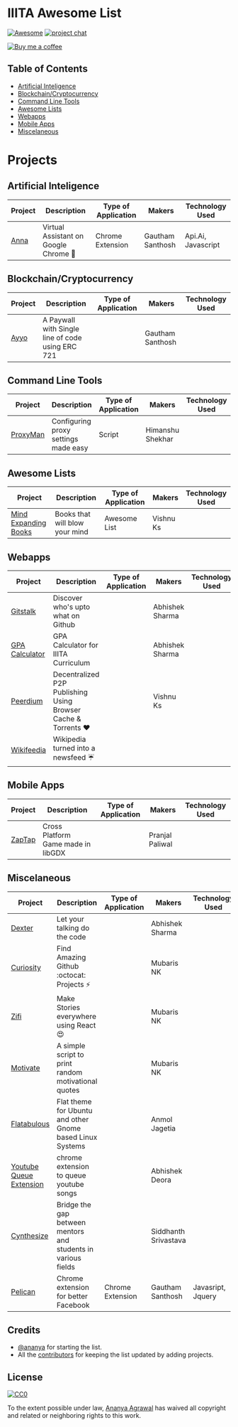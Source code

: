 # IIITA Awesome List


[![Awesome](https://cdn.rawgit.com/sindresorhus/awesome/d7305f38d29fed78fa85652e3a63e154dd8e8829/media/badge.svg)](https://github.com/sindresorhus/awesome) [![project chat](https://img.shields.io/badge/zulip-join_chat-brightgreen.svg)](https://books.zulipchat.com)


[![Buy me a coffee](https://www.buymeacoffee.com/assets/img/custom_images/orange_img.png)](https://www.buymeacoffee.com/)


## Table of Contents
* [Artificial Inteligence](#artificial-inteligence)
* [Blockchain/Cryptocurrency](#blockchain/cryptocurrency)
* [Command Line Tools](#command-line-tools)
* [Awesome Lists](#awesome-lists)
* [Webapps](#webapps)
* [Mobile Apps](#mobile-apps)
* [Miscelaneous](#miscelaneous)

# Projects

## Artificial Inteligence
| Project | Description |Type of Application | Makers | Technology Used |  
|---------|-------------|--------------------|--------|-----------------|  
| [Anna](https://github.com/Anna-Assistant/Anna) | Virtual Assistant on Google Chrome :elephant: | Chrome Extension | Gautham Santhosh | Api.Ai, Javascript |  


## Blockchain/Cryptocurrency
| Project | Description |Type of Application | Makers | Technology Used |  
|---------|-------------|--------------------|--------|-----------------|  
| [Ayyo](https://github.com/gauthamzz/ayyo) | A Paywall with Single line of code using ERC 721 | | Gautham Santhosh | |  


## Command Line Tools
| Project | Description |Type of Application | Makers | Technology Used |  
|---------|-------------|--------------------|--------|-----------------|  
| [ProxyMan](https://github.com/himanshub16/ProxyMan) | Configuring proxy settings made easy | Script | Himanshu Shekhar | |


## Awesome Lists
| Project | Description |Type of Application | Makers | Technology Used |  
|---------|-------------|--------------------|--------|-----------------|  
| [Mind Expanding Books](https://github.com/hackerkid/Mind-Expanding-Books) | Books that will blow your mind | Awesome List |  Vishnu Ks | |  


## Webapps
| Project | Description |Type of Application | Makers | Technology Used |  
|---------|-------------|--------------------|--------|-----------------|  
| [Gitstalk](https://github.com/thelittlewonder/gitstalk) | Discover who's upto what on Github | | Abhishek Sharma | |
| [GPA Calculator](https://github.com/thelittlewonder/gpacalculator) | GPA Calculator for IIITA Curriculum | | Abhishek Sharma | |
| [Peerdium](https://github.com/hackerkid/peerdium) | Decentralized P2P Publishing Using Browser Cache & Torrents :heart: | | Vishnu Ks | |
| [Wikifeedia](https://github.com/hackerkid/Wikifeedia) | Wikipedia turned into a newsfeed :umbrella: |


## Mobile Apps
| Project | Description |Type of Application | Makers | Technology Used |  
|---------|-------------|--------------------|--------|-----------------|  
| [ZapTap](https://github.com/betterclever/ZapTap) | Cross Platform Game made in libGDX | | Pranjal Paliwal | |


## Miscelaneous
| Project | Description |Type of Application | Makers | Technology Used |  
|---------|-------------|--------------------|--------|-----------------|  
| [Dexter](https://github.com/teamsudocode/dexter) | Let your talking do the code | | Abhishek Sharma | |
| [Curiosity](https://github.com/mubaris/curiosity) | Find Amazing Github :octocat: Projects :zap: | | Mubaris NK | |
| [Zifi](https://github.com/mubaris/zifi) | Make Stories everywhere using React :heart_eyes: | | Mubaris NK | |
| [Motivate](https://github.com/mubaris/motivate) | A simple script to print random motivational quotes | | Mubaris NK | |
| [Flatabulous](https://github.com/anmoljagetia/Flatabulous) | Flat theme for Ubuntu and other Gnome based Linux Systems | | Anmol Jagetia | |
| [Youtube Queue Extension](https://github.com/adeora7/youtube_queue_extension) | chrome extension to queue youtube songs | | Abhishek Deora | |
| [Cynthesize](https://github.com/Cynthesize) |  Bridge the gap between mentors and students in various fields | | Siddhanth Srivastava | |
| [Pelican](https://github.com/aviary-apps/Pelican) | Chrome extension for better Facebook | Chrome Extension |Gautham Santhosh | Javasript, Jquery |  



## Credits
* [@ananya](https://github.com/ananya) for starting the list.
* All the [contributors](https://github.com/ananya/IIITA-Awesome-List/graphs/contributors) for keeping the list updated by adding projects.

## License
[![CC0](http://i.creativecommons.org/p/zero/1.0/88x31.png)](http://creativecommons.org/publicdomain/zero/1.0/)

To the extent possible under law, [Ananya Agrawal](https://github.com/ananya) has waived all copyright and related or neighboring rights to this work.
